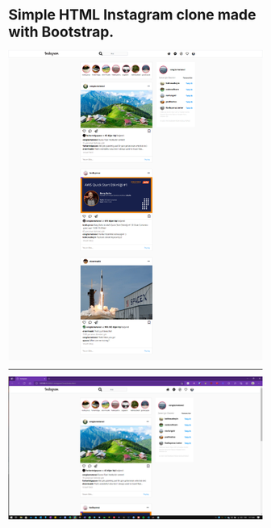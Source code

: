 # Simple HTML Instagram clone made with Bootstrap.
![](images/projectScreenshot_1.png)

---

![](images/projectScreenshot_2.png)